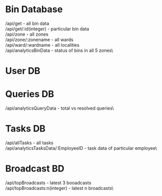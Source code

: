 # Bin Database
/api/get - all bin data\
/api/get/:id(integer) - particular bin data\
/api/zone - all zones\
/api/zone/:zonename - all wards\
/api/ward/:wardname - all localities\
/api/analyticsBinData - status of bins in all 5 zones\

# User DB 


# Queries DB
/api/analyticsQueryData - total vs resolved queries\

# Tasks DB
/api/allTasks - all tasks\
/api/analyticsTasksData/:EmployeeID - task data of particular employee\

# Broadcast BD
/api/topBroadcasts - latest 3 booadcasts\
/api/topBroadcasts:n(integer) - latest n broadcasts\
